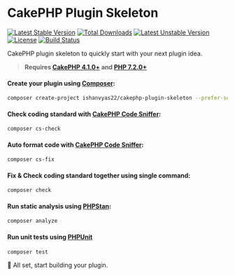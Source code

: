 # CakePHP Plugin Skeleton

[![Latest Stable Version](https://poser.pugx.org/ishanvyas22/cakephp-plugin-skeleton/v)](//packagist.org/packages/ishanvyas22/cakephp-plugin-skeleton)
[![Total Downloads](https://poser.pugx.org/ishanvyas22/cakephp-plugin-skeleton/downloads)](//packagist.org/packages/ishanvyas22/cakephp-plugin-skeleton)
[![Latest Unstable Version](https://poser.pugx.org/ishanvyas22/cakephp-plugin-skeleton/v/unstable)](//packagist.org/packages/ishanvyas22/cakephp-plugin-skeleton)
[![License](https://poser.pugx.org/ishanvyas22/cakephp-plugin-skeleton/license)](//packagist.org/packages/ishanvyas22/cakephp-plugin-skeleton)
[![Build Status](https://travis-ci.com/ishanvyas22/cakephp-plugin-skeleton.svg?branch=master)](https://travis-ci.com/ishanvyas22/cakephp-plugin-skeleton)

CakePHP plugin skeleton to quickly start with your next plugin idea.

> **Requires [CakePHP 4.1.0+](https://book.cakephp.org/4/en/index.html) and [PHP 7.2.0+](https://php.net/releases/)**

#### Create your plugin using [Composer](https://getcomposer.org):

```bash
composer create-project ishanvyas22/cakephp-plugin-skeleton --prefer-source my-awesome-plugin
```

#### Check coding standard with [CakePHP Code Sniffer](https://github.com/cakephp/cakephp-codesniffer):
```bash
composer cs-check
```

#### Auto format code with [CakePHP Code Sniffer](https://github.com/cakephp/cakephp-codesniffer):
```bash
composer cs-fix
```

#### Fix & Check coding standard together using single command:
```bash
composer check
```

#### Run static analysis using [PHPStan](https://github.com/phpstan/phpstan/):
```bash
composer analyze
```

#### Run unit tests using [PHPUnit](https://github.com/sebastianbergmann/phpunit)
```bash
composer test
```

👷 All set, start building your plugin.

